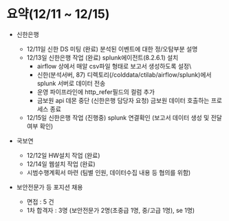 # 요약(12/11 ~ 12/15)

* 신한은행
    * 12/11일 신한 DS 미팅 (완료) 분석된 이벤트에 대한 정/오탐부분 설명
    * 12/13일 신한은행 작업 (완료) splunk에이전트(8.2.6.1) 설치
      * airflow 상에서 매알 csv파일 형태로 보고서 생성하도록 설정\
      * 신한(분석서버, 87) 디렉토리(/colddata/ctilab/airflow/splunk)에서 splunk 서버로 데이터 전송
      * 운영 파이프라인에 http_refer필드의 컬럼 추가
      * 금보원 api 데몬 중단 (신한은행 담당자 요청)  금보원 데이터 호출하는 프로세스 종료
    * 12/15일 신한은행 작업 (진행중) splunk 연결확인 (보고서 데이터 생성 및 전달여부 확인)

* 국보연
    * 12/12일 HW설치 작업 (완료)
    * 12/14일 웹설치 작업 (완료)
    * 시범수행계획서 마련 (팀별 인원, 데이터수집 내용 등 협의를 위함)


* 보안전문가 등 포지션 채용
    * 면접 : 5 건
    * 1차 합격자 : 3명 (보안전문가 2명(초중급 1명, 중/고급 1명), se 1명)